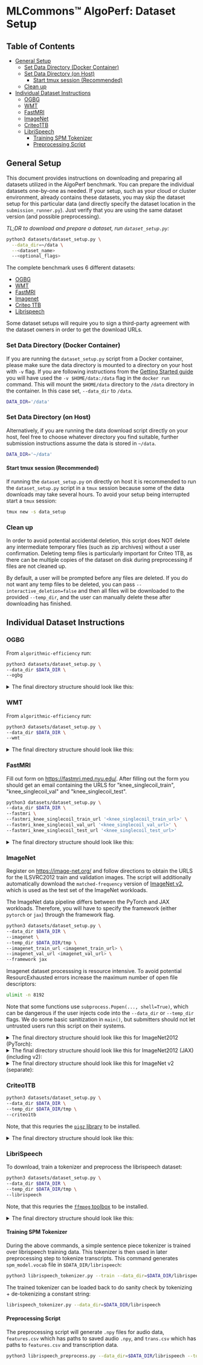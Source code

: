 # MLCommons™ AlgoPerf: Dataset Setup

## Table of Contents <!-- omit from toc -->

- [General Setup](#general-setup)
  - [Set Data Directory (Docker Container)](#set-data-directory-docker-container)
  - [Set Data Directory (on Host)](#set-data-directory-on-host)
    - [Start tmux session (Recommended)](#start-tmux-session-recommended)
  - [Clean up](#clean-up)
- [Individual Dataset Instructions](#individual-dataset-instructions)
  - [OGBG](#ogbg)
  - [WMT](#wmt)
  - [FastMRI](#fastmri)
  - [ImageNet](#imagenet)
  - [Criteo1TB](#criteo1tb)
  - [LibriSpeech](#librispeech)
    - [Training SPM Tokenizer](#training-spm-tokenizer)
    - [Preprocessing Script](#preprocessing-script)

## General Setup

This document provides instructions on downloading and preparing all datasets utilized in the AlgoPerf benchmark. You can prepare the individual datasets one-by-one as needed. If your setup, such as your cloud or cluster environment, already contains these datasets, you may skip the dataset setup for this particular data (and directly specify the dataset location in the `submission_runner.py`). Just verify that you are using the same dataset version (and possible preprocessing).

*TL;DR to download and prepare a dataset, run `dataset_setup.py`:*

```bash
python3 datasets/dataset_setup.py \
  --data_dir=~/data \
  --<dataset_name>
  --<optional_flags>
```

The complete benchmark uses 6 different datasets:

- [OGBG](#ogbg)
- [WMT](#wmt)
- [FastMRI](#fastmri)
- [Imagenet](#imagenet)
- [Criteo 1TB](#criteo1tb)
- [Librispeech](#librispeech)

Some dataset setups will require you to sign a third-party agreement with the dataset owners in order to get the download URLs.

### Set Data Directory (Docker Container)

If you are running the `dataset_setup.py` script from a Docker container, please
make sure the data directory is mounted to a directory on your host with
`-v` flag. If you are following instructions from the [Getting Started guide](/GETTING_STARTED.md) you will have used
the `-v $HOME/data:/data` flag in the `docker run` command. This will mount
the `$HOME/data` directory to the `/data` directory in the container.
In this case set, `--data_dir` to  `/data`.

```bash
DATA_DIR='/data'
```

### Set Data Directory (on Host)

Alternatively, if you are running the data download script directly on your host, feel free to choose whatever directory you find suitable, further submission instructions assume the data is stored in `~/data`.

```bash
DATA_DIR='~/data'
```

#### Start tmux session (Recommended)

If running the `dataset_setup.py` on directly on host it is recommended to run
the `dataset_setup.py` script in a `tmux` session because some of the data downloads may take several hours. To avoid your setup being interrupted start a `tmux` session:

```bash
tmux new -s data_setup
```

### Clean up

In order to avoid potential accidental deletion, this script does NOT
delete any intermediate temporary files (such as zip archives) without a user
confirmation. Deleting temp files is particularly important for Criteo 1TB, as
there can be multiple copies of the dataset on disk during preprocessing if
files are not cleaned up.

By default, a user will be prompted before any files are deleted. If you do not want any temp files to be deleted, you can pass `--interactive_deletion=false` and then all files will be downloaded to the provided `--temp_dir`, and the user can manually delete these after downloading has finished.

## Individual Dataset Instructions

### OGBG

From `algorithmic-efficiency` run:

```bash
python3 datasets/dataset_setup.py \
--data_dir $DATA_DIR \
--ogbg
```

<details>
<summary>The final directory structure should look like this:</summary>

```bash
$DATA_DIR
├── ogbg
│   └── ogbg_molpcba
│       └── 0.1.3
│           ├── dataset_info.json
│           ├── features.json
│           ├── metadata.json
│           ├── ogbg_molpcba-test.tfrecord-00000-of-00001
│           ├── ogbg_molpcba-train.tfrecord-00000-of-00008
│           ├── ogbg_molpcba-train.tfrecord-00001-of-00008
│           ├── ogbg_molpcba-train.tfrecord-00002-of-00008
│           ├── ogbg_molpcba-train.tfrecord-00003-of-00008
│           ├── ogbg_molpcba-train.tfrecord-00004-of-00008
│           ├── ogbg_molpcba-train.tfrecord-00005-of-00008
│           ├── ogbg_molpcba-train.tfrecord-00006-of-00008
│           ├── ogbg_molpcba-train.tfrecord-00007-of-00008
│           └── ogbg_molpcba-validation.tfrecord-00000-of-00001
```

In total, it should contain 13 files (via `find -type f | wc -l`) for a total of 830 MB (via `du -sch --apparent-size ogbg/`).
</details>

### WMT

From `algorithmic-efficiency` run:

```bash
python3 datasets/dataset_setup.py \
--data_dir $DATA_DIR \
--wmt
```

<details>
<summary>The final directory structure should look like this:</summary>

```bash
$DATA_DIR
├── wmt
    ├── wmt14_translate
    │   └── de-en
    │       └── 1.0.0
    │           ├── dataset_info.json
    │           ├── features.json
    │           ├── wmt14_translate-test.tfrecord-00000-of-00001
    │           ├── wmt14_translate-train.tfrecord-00000-of-00016
    │           ├── wmt14_translate-train.tfrecord-00001-of-00016
    │           ├── wmt14_translate-train.tfrecord-00002-of-00016
    │           ├── wmt14_translate-train.tfrecord-00003-of-00016
    │           ├── wmt14_translate-train.tfrecord-00004-of-00016
    │           ├── wmt14_translate-train.tfrecord-00005-of-00016
    │           ├── wmt14_translate-train.tfrecord-00006-of-00016
    │           ├── wmt14_translate-train.tfrecord-00007-of-00016
    │           ├── wmt14_translate-train.tfrecord-00008-of-00016
    │           ├── wmt14_translate-train.tfrecord-00009-of-00016
    │           ├── wmt14_translate-train.tfrecord-00010-of-00016
    │           ├── wmt14_translate-train.tfrecord-00011-of-00016
    │           ├── wmt14_translate-train.tfrecord-00012-of-00016
    │           ├── wmt14_translate-train.tfrecord-00013-of-00016
    │           ├── wmt14_translate-train.tfrecord-00014-of-00016
    │           ├── wmt14_translate-train.tfrecord-00015-of-00016
    │           └── wmt14_translate-validation.tfrecord-00000-of-00001
    ├── wmt17_translate
    │   └── de-en
    │       └── 1.0.0
    │           ├── dataset_info.json
    │           ├── features.json
    │           ├── wmt17_translate-test.tfrecord-00000-of-00001
    │           ├── wmt17_translate-train.tfrecord-00000-of-00016
    │           ├── wmt17_translate-train.tfrecord-00001-of-00016
    │           ├── wmt17_translate-train.tfrecord-00002-of-00016
    │           ├── wmt17_translate-train.tfrecord-00003-of-00016
    │           ├── wmt17_translate-train.tfrecord-00004-of-00016
    │           ├── wmt17_translate-train.tfrecord-00005-of-00016
    │           ├── wmt17_translate-train.tfrecord-00006-of-00016
    │           ├── wmt17_translate-train.tfrecord-00007-of-00016
    │           ├── wmt17_translate-train.tfrecord-00008-of-00016
    │           ├── wmt17_translate-train.tfrecord-00009-of-00016
    │           ├── wmt17_translate-train.tfrecord-00010-of-00016
    │           ├── wmt17_translate-train.tfrecord-00011-of-00016
    │           ├── wmt17_translate-train.tfrecord-00012-of-00016
    │           ├── wmt17_translate-train.tfrecord-00013-of-00016
    │           ├── wmt17_translate-train.tfrecord-00014-of-00016
    │           ├── wmt17_translate-train.tfrecord-00015-of-00016
    │           └── wmt17_translate-validation.tfrecord-00000-of-00001
    └── wmt_sentencepiece_model
```

In total, it should contain 43 files (via `find -type f | wc -l`) for a total of 3.3 GB (via `du -sch --apparent-size wmt/`).
</details>

### FastMRI

Fill out form on <https://fastmri.med.nyu.edu/>. After filling out the form
you should get an email containing the URLS for "knee_singlecoil_train",
"knee_singlecoil_val" and "knee_singlecoil_test".  

```bash
python3 datasets/dataset_setup.py \
--data_dir $DATA_DIR \
--fastmri \
--fastmri_knee_singlecoil_train_url '<knee_singlecoil_train_url>' \
--fastmri_knee_singlecoil_val_url '<knee_singlecoil_val_url>' \
--fastmri_knee_singlecoil_test_url '<knee_singlecoil_test_url>'
```

<details>
<summary>The final directory structure should look like this:</summary>

```bash
$DATA_DIR
├── fastmri
│   ├── knee_singlecoil_test
│   │   ├── file1000022.h5
│   │   ├── [...]
│   │   └── file1002571.h5
│   ├── knee_singlecoil_train
│   │   ├── file1000001.h5
│   │   ├── [...]
│   │   └── file1002569.h5
│   └── knee_singlecoil_val
│       ├── file1000000.h5
│       ├── [...]
│       └── file1002570.h5
```

In total, it should contain 1280 files (via `find -type f | wc -l`) for a total of 113 GB (via `du -sch --apparent-size fastmri/`).
</details>

### ImageNet

Register on <https://image-net.org/> and follow directions to obtain the
URLS for the ILSVRC2012 train and validation images.
The script will additionally automatically download the `matched-frequency` version of [ImageNet v2](https://www.tensorflow.org/datasets/catalog/imagenet_v2#imagenet_v2matched-frequency_default_config), which is used as the test set of the ImageNet workloads.

The ImageNet data pipeline differs between the PyTorch and JAX workloads.
Therefore, you will have to specify the framework (either `pytorch` or `jax`) through the framework flag.

```bash
python3 datasets/dataset_setup.py \ 
--data_dir $DATA_DIR \
--imagenet \
--temp_dir $DATA_DIR/tmp \  
--imagenet_train_url <imagenet_train_url> \
--imagenet_val_url <imagenet_val_url> \
--framework jax
```

Imagenet dataset processsing is resource intensive. To avoid potential
ResourcExhausted errors increase the maximum number of open file descriptors:

```bash
ulimit -n 8192
```

Note that some functions use `subprocess.Popen(..., shell=True)`, which can be
dangerous if the user injects code into the `--data_dir` or `--temp_dir` flags. We
do some basic sanitization in `main()`, but submitters should not let untrusted
users run this script on their systems.

<details>
<summary>The final directory structure should look like this for ImageNet2012 (PyTorch):</summary>

```bash
$DATA_DIR
├── imagenet
│   ├── train
│       ├── n01440764
│           ├── n01440764_10026.JPEG
│           ├── n01440764_10027.JPEG
│           ├── n01440764_10029.JPEG
│           ├── [...]
│       ├── [...]
│   └── val
│       ├── n01440764
│           ├── ILSVRC2012_val_00000293.JPEG
│           ├── ILSVRC2012_val_00002138.JPEG
│           ├── [...]
│       ├── [...]
```

In total, it should contain 1,281,167 `train` files and 50,000 `val` (via `find -type f | wc -l`) for a total of 137 GB and 6.3 GB, respectively (via `du -sch --apparent-size train/` and `du -sch --apparent-size val/`).
</details>

<details>
<summary>The final directory structure should look like this for ImageNet2012 (JAX) (including v2):</summary>

```bash
$DATA_DIR
├──imagenet
│  ├── jax
│  │   ├── downloads
│  │   │   ├── extracted
│  │   │   └── manual
│  │   ├── imagenet2012
│  │   │   └── 5.1.0
│  │   │       ├── dataset_info.json
│  │   │       ├── features.json
│  │   │       ├── imagenet2012-train.tfrecord-00000-of-01024
│  │   │       ├── imagenet2012-train.tfrecord-00001-of-01024
│  │   │       ├── [...]
│  │   └── imagenet_v2
│  │       └── matched-frequency
│  │           └── 3.0.0
│  │               ├── dataset_info.json
│  │               ├── features.json
│  │               ├── imagenet_v2-test.tfrecord-00000-of-00016
│  │               ├── imagenet_v2-test.tfrecord-00001-of-00016
│  │               ├── [...]
```

In total, it should contain 1,111 files (via `find -type f | wc -l`) for a total of 145 GB (via `du -sch --apparent-size imagenet/jax`).
</details>

<details>
<summary>The final directory structure should look like this for ImageNet v2 (separate):</summary>

```bash
$DATA_DIR
├── imagenet_v2
│   └── matched-frequency
│       └── 3.0.0
│           ├── dataset_info.json
│           ├── features.json
│           ├── imagenet_v2-test.tfrecord-00000-of-00016
│           ├── imagenet_v2-test.tfrecord-00001-of-00016
│           ├── imagenet_v2-test.tfrecord-00002-of-00016
│           ├── imagenet_v2-test.tfrecord-00003-of-00016
│           ├── imagenet_v2-test.tfrecord-00004-of-00016
│           ├── imagenet_v2-test.tfrecord-00005-of-00016
│           ├── imagenet_v2-test.tfrecord-00006-of-00016
│           ├── imagenet_v2-test.tfrecord-00007-of-00016
│           ├── imagenet_v2-test.tfrecord-00008-of-00016
│           ├── imagenet_v2-test.tfrecord-00009-of-00016
│           ├── imagenet_v2-test.tfrecord-00010-of-00016
│           ├── imagenet_v2-test.tfrecord-00011-of-00016
│           ├── imagenet_v2-test.tfrecord-00012-of-00016
│           ├── imagenet_v2-test.tfrecord-00013-of-00016
│           ├── imagenet_v2-test.tfrecord-00014-of-00016
│           ├── imagenet_v2-test.tfrecord-00015-of-00016
│           └── label.labels.txt
```

In total, it should contain 20 files (via `find -type f | wc -l`) for a total of 1.2 GB (via `du -sch --apparent-size imagenet_v2/`).
</details>

### Criteo1TB

```bash
python3 datasets/dataset_setup.py \
--data_dir $DATA_DIR \
--temp_dir $DATA_DIR/tmp \
--criteo1tb 
```

Note, that this requries the [`pigz` library](https://zlib.net/pigz/) to be installed.

<details>
<summary>The final directory structure should look like this:</summary>

```bash
$DATA_DIR
├── criteo1tb
│  ├── day_0_00
│  ├── day_0_01
│  ├── day_0_02
│  ├── day_0_03
│  ├── [...]
```

In total, it should contain 885 files (via `find -type f | wc -l`) for a total of 1.1 TB (via `du -sch --apparent-size criteo1tb/`).
</details>

### LibriSpeech

To download, train a tokenizer and preprocess the librispeech dataset:

```bash
python3 datasets/dataset_setup.py \
--data_dir $DATA_DIR \
--temp_dir $DATA_DIR/tmp \
--librispeech
```

Note, that this requries the [`ffmpeg` toolbox](https://ffmpeg.org/) to be installed.

<details>
<summary>The final directory structure should look like this:</summary>

```bash
$DATA_DIR
├──librispeech
│  ├── dev-clean.csv
│  ├── dev-other.csv
│  ├── spm_model.vocab
│  ├── test-clean.csv
│  ├── train-clean-100.csv
│  ├── train-clean-360.csv
│  ├── train-clean-500.csv
│  ├── dev-clean
│  │   ├── 1272-128104-0000_audio.npy
│  │   ├── 1272-128104-0000_targets.npy
│  │   ├── 1272-128104-0001_audio.npy
│  │   ├── 1272-128104-0001_targets.npy
│  │   ├── [...]
│  ├── dev-other
│  │   ├── 116-288045-0000_audio.npy
│  │   ├── 116-288045-0000_targets.npy
│  │   ├── [...]
│  ├── test-clean
│  │   ├── 1089-134686-0000_audio.npy  
│  │   ├── 1089-134686-0000_targets.npy
│  │   ├── [...]
│  ├── train-clean-100
│  │   ├── 103-1240-0000_audio.npy
│  │   ├── 103-1240-0000_targets.npy
│  │   ├── [...]
│  ├── train-clean-360
│  │   ├── 100-121669-0000_audio.npy
│  │   ├── 100-121669-0000_targets.npy
│  │   ├── [...]
│  ├── train-other-500
│  │   ├── 1006-135212-0000_audio.npy
│  │   ├── 1006-135212-0000_targets.npy
│  │   ├── [...]
```

In total, it should contain 543,323 files (via `find -type f | wc -l`) for a total of 387 GB (via `du -sch librispeech/`).
</details>

#### Training SPM Tokenizer

During the above commands, a simple sentence piece tokenizer is trained over librispeech training data.
This tokenizer is then used in later preprocessing step to tokenize transcripts.
This command generates `spm_model.vocab` file in `$DATA_DIR/librispeech`:

```bash
python3 librispeech_tokenizer.py --train --data_dir=$DATA_DIR/librispeech
```

The trained tokenizer can be loaded back to do sanity check by tokenizing + de-tokenizing a constant string:

```bash
librispeech_tokenizer.py --data_dir=$DATA_DIR/librispeech
```

#### Preprocessing Script

The preprocessing script will generate `.npy` files for audio data, `features.csv` which has paths to saved audio `.npy`, and `trans.csv` which has paths to `features.csv` and transcription data.

```bash
python3 librispeech_preprocess.py --data_dir=$DATA_DIR/librispeech --tokenizer_vocab_path=$DATA_DIR/librispeech/spm_model.vocab
```
